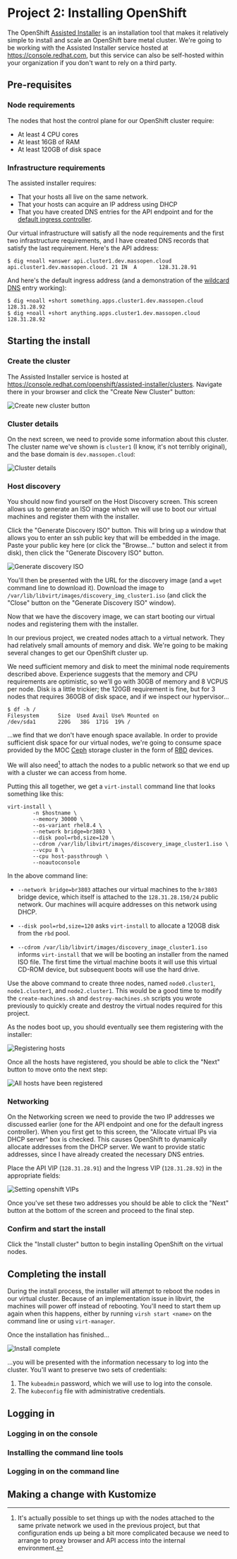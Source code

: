 # Project 2: Installing OpenShift

The OpenShift [Assisted Installer][ai] is an installation tool that
makes it relatively simple to install and scale an OpenShift bare
metal cluster. We're going to be working with the Assisted Installer
service hosted at https://console.redhat.com, but this service can
also be self-hosted within your organization if you don't want to rely
on a third party.

## Pre-requisites

### Node requirements

The nodes that host the control plane for our OpenShift cluster
require:

- At least 4 CPU cores
- At least 16GB of RAM
- At least 120GB of disk space

### Infrastructure requirements

The assisted installer requires:

- That your hosts all live on the same network.
- That your hosts can acquire an IP address using DHCP
- That you have created DNS entries for the API endpoint and for the
  [default ingress controller][].

[ai]: https://cloud.redhat.com/blog/using-the-openshift-assisted-installer-service-to-deploy-an-openshift-cluster-on-metal-and-vsphere
[default ingress controller]: definitions.md#default-ingress-controller

Our virtual infrastructure will satisfy all the node requirements and
the first two infrastructure requirements, and I have created DNS
records that satisfy the last requirement.  Here's the API address:

```
$ dig +noall +answer api.cluster1.dev.massopen.cloud
api.cluster1.dev.massopen.cloud. 21 IN  A       128.31.28.91
```

And here's the default ingress address (and a demonstration of the
[wildcard DNS][] entry working):

[wildcard dns]: https://en.wikipedia.org/wiki/Wildcard_DNS_record

```
$ dig +noall +short something.apps.cluster1.dev.massopen.cloud
128.31.28.92
$ dig +noall +short anything.apps.cluster1.dev.massopen.cloud
128.31.28.92
```

## Starting the install

### Create the cluster

The Assisted Installer service is hosted at
https://console.redhat.com/openshift/assisted-installer/clusters.
Navigate there in your browser and click the "Create New Cluster"
button:

![Create new cluster button](img/create-new-cluster.png)

### Cluster details

On the next screen, we need to provide some information about this
cluster. The cluster name we've shown is `cluster1` (I know, it's not
terribly original), and the base domain is `dev.massopen.cloud`:

![Cluster details](img/cluster-details.png)

### Host discovery

You should now find yourself on the Host Discovery screen. This screen
allows us to generate an ISO image which we will use to boot our
virtual machines and register them with the installer.

Click the "Generate Discovery ISO" button. This will bring up a window
that allows you to enter an ssh public key that will be embedded in
the image. Paste your public key here (or click the "Browse…" button
and select it from disk), then click the "Generate Discovery ISO"
button.

![Generate discovery ISO](img/generate-discovery-iso.png)

You'll then be presented with the URL for the discovery image
(and a `wget` command line to download it).  Download the image to
`/var/lib/libvirt/images/discovery_img_cluster1.iso` (and click the
"Close" button on the "Generate Discovery ISO" window).

Now that we have the discovery image, we can start booting our virtual
nodes and registering them with the installer.

In our previous project, we created nodes attach to a virtual network.
They had relatively small amounts of memory and disk. We're going to
be making several changes to get our OpenShift cluster up.

We need sufficient memory and disk to meet the minimal node
requirements described above.  Experience suggests that the memory and
CPU requirements are optimistic, so we'll go with 30GB of memory and 8
VCPUS per node. Disk is a little trickier; the 120GB requirement is
fine, but for 3 nodes that requires 360GB of disk space, and if we
inspect our hypervisor...

```
$ df -h /
Filesystem      Size  Used Avail Use% Mounted on
/dev/sda1       220G   38G  171G  19% /
```

...we find that we don't have enough space available. In order to
provide sufficient disk space for our virtual nodes, we're going to
consume space provided by the MOC [Ceph][] storage cluster in the form
of [RBD][] devices.

[ceph]: https://www.redhat.com/en/technologies/storage/ceph
[rbd]: https://docs.ceph.com/en/pacific/rbd/

We will also need[^1] to attach the nodes to a public network so that
we end up with a cluster we can access from home.

[^1]: It's actually possible to set things up with the nodes attached
to the same private network we used in the previous project, but that
configuration ends up being a bit more complicated because we need to
arrange to proxy browser and API access into the internal environment.

Putting this all together, we get a `virt-install` command line that
looks something like this:

```
virt-install \
        -n $hostname \
        --memory 30000 \
        --os-variant rhel8.4 \
        --network bridge=br3803 \
        --disk pool=rbd,size=120 \
        --cdrom /var/lib/libvirt/images/discovery_image_cluster1.iso \
        --vcpu 8 \
        --cpu host-passthrough \
        --noautoconsole
```

In the above command line:

- `--network bridge=br3803` attaches our virtual machines to the
  `br3803` bridge device, which itself is attached to the
  `128.31.28.150/24` public network. Our machines will acquire
  addresses on this network using DHCP.

- `--disk pool=rbd,size=120` asks `virt-install` to allocate a 120GB
  disk from the `rbd` pool.

- `--cdrom /var/lib/libvirt/images/discovery_image_cluster1.iso`
  informs `virt-install` that we will be booting an installer from the
  named ISO file. The first time the virtual machine boots it will use
  this virtual CD-ROM device, but subsequent boots will use the hard
  drive.

Use the above command to create three nodes, named `node0.cluster1`,
`node1.cluster1`, and `node2.cluster1`. This would be a good time to
modify the `create-machines.sh` and `destroy-machines.sh` scripts you
wrote previously to quickly create and destroy the virtual nodes
required for this project.

As the nodes boot up, you should eventually see them registering with
the installer:

![Registering hosts](img/registering-hosts.png)

Once all the hosts have registered, you should be able to click the
"Next" button to move onto the next step:

![All hosts have been registered](img/registering-hosts-complete.png)

### Networking

On the Networking screen we need to provide the two IP addresses we
discussed earlier (one for the API endpoint and one for the default
ingress controller). When you first get to this screen, the "Allocate
virtual IPs via DHCP server" box is checked. This causes OpenShift to
dynamically allocate addresses from the DHCP server. We want to
provide static addresses, since I have already created the necessary
DNS entries.

Place the API VIP (`128.31.28.91`) and the Ingress VIP
(`128.31.28.92`) in the appropriate fields:

![Setting openshift VIPs](img/networking-vips.png)

Once you've set these two addresses you should be able to click the
"Next" button at the bottom of the screen and proceed to the final
step.

### Confirm and start the install

Click the "Install cluster" button to begin installing OpenShift on
the virtual nodes.

## Completing the install

During the install process, the installer will attempt to reboot the
nodes in our virtual cluster. Because of an implementation issue in
libvirt, the machines will power off instead of rebooting. You'll need
to start them up again when this happens, either by running `virsh
start <name>` on the command line or using `virt-manager`.

Once the installation has finished...

![Install complete](img/install-complete.png)

...you will be presented with the information necessary to log into
the cluster. You'll want to preserve two sets of credentials:

1. The `kubeadmin` password, which we will use to log into the
   console.
2. The `kubeconfig` file with administrative credentials.

## Logging in

### Logging in on the console

### Installing the command line tools

### Logging in on the command line

## Making a change with Kustomize

[cluster settings]: https://console-openshift-console.apps.cluster1.dev.massopen.cloud/settings/cluster
